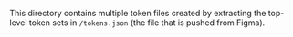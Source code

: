 This directory contains multiple token files created by extracting the top-level
token sets in `/tokens.json` (the file that is pushed from Figma).
